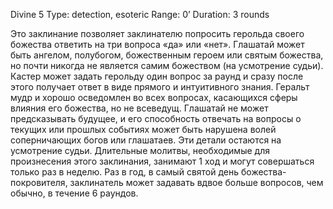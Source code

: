 Divine 5
Type: detection, esoteric
Range: 0’
Duration: 3 rounds

Это заклинание позволяет заклинателю попросить герольда своего божества ответить на три вопроса «да» или «нет». Глашатай может быть ангелом, полубогом, божественным героем или святым божества, но почти никогда не является самим божеством (на усмотрение судьи). Кастер может задать герольду один вопрос за раунд и сразу после этого получает ответ в виде прямого и интуитивного знания. Геральт мудр и хорошо осведомлен во всех вопросах, касающихся сферы влияния его божества, но не всеведущ. Глашатай не может предсказывать будущее, и его способность отвечать на вопросы о текущих или прошлых событиях может быть нарушена волей соперничающих богов или глашатаев. Эти детали остаются на усмотрение судьи. Длительные молитвы, необходимые для произнесения этого заклинания, занимают 1 ход и могут совершаться только раз в неделю. Раз в год, в самый святой день божества-покровителя, заклинатель может задавать вдвое больше вопросов, чем обычно, в течение 6 раундов.

